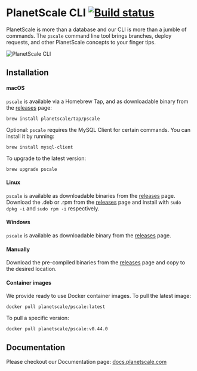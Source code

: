 # PlanetScale CLI [![Build status](https://badge.buildkite.com/2307000d934b6a245eb9b84bcac9c1eea1a7c13f010b20c8ba.svg?branch=main)](https://buildkite.com/planetscale/cli)

PlanetScale is more than a database and our CLI is more than a jumble of commands. The `pscale` command line tool brings branches, deploy requests, and other PlanetScale concepts to your finger tips.

![PlanetScale CLI](https://user-images.githubusercontent.com/155044/118568235-66c8e380-b745-11eb-8124-5a72e17f7f7b.png)


## Installation

#### macOS

`pscale` is available via a Homebrew Tap, and as downloadable binary from the [releases](https://github.com/planetscale/cli/releases/latest) page:

```
brew install planetscale/tap/pscale
```
Optional: `pscale` requires the MySQL Client for certain commands. You can install it by running:

```
brew install mysql-client
```

To upgrade to the latest version:

```
brew upgrade pscale
```

#### Linux

`pscale` is available as downloadable binaries from the [releases](https://github.com/planetscale/cli/releases/latest) page. Download the .deb or .rpm from the [releases](https://github.com/planetscale/cli/releases/latest) page and install with `sudo dpkg -i` and `sudo rpm -i` respectively.

#### Windows

`pscale` is available as downloadable binary from the [releases](https://github.com/planetscale/cli/releases/latest) page.

#### Manually

Download the pre-compiled binaries from the [releases](https://github.com/planetscale/cli/releases/latest) page and copy to the desired location.


#### Container images 

We provide ready to use Docker container images.  To pull the latest image:

```
docker pull planetscale/pscale:latest
```

To pull a specific version:

```
docker pull planetscale/pscale:v0.44.0
```

## Documentation

Please checkout our Documentation page: [docs.planetscale.com](https://docs.planetscale.com/reference/planetscale-cli/)
